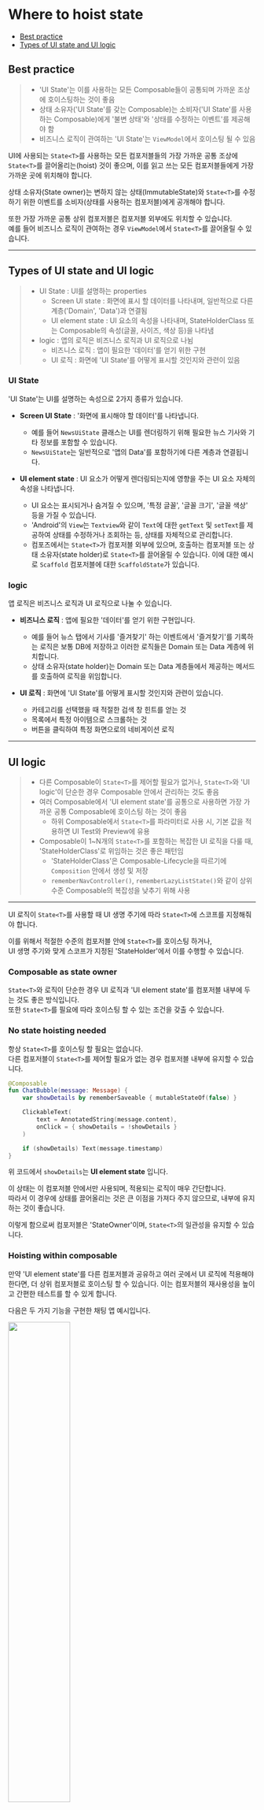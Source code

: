 # Where to hoist state

- [Best practice](#best-practice)
- [Types of UI state and UI logic](#types-of-ui-state-and-ui-logic-)


## Best practice

> - 'UI State'는 이를 사용하는 모든 Composable들이 공통되며 가까운 조상에 호이스팅하는 것이 좋음
> - 상태 소유자('UI State'를 갖는 Composable)는 소비자('UI State'를 사용하는 Composable)에게 '불변 상태'와 '상태를 수정하는 이벤트'를 제공해야 함
> - 비즈니스 로직이 관여하는 'UI State'는 `ViewModel`에서 호이스팅 될 수 있음

UI에 사용되는 `State<T>`를 사용하는 모든 컴포저블들의 가장 가까운 공통 조상에 `State<T>`를 끌어올리는(hoist) 것이 좋으며,
이를 읽고 쓰는 모든 컴포저블들에게 가장 가까운 곳에 위치해야 합니다.

상태 소유자(State owner)는 변하지 않는 상태(ImmutableState)와 `State<T>`를 수정하기 위한 이벤트를 소비자(상태를 사용하는 컴포저블)에게 공개해야 합니다.

또한 가장 가까운 공통 상위 컴포저블은 컴포저블 외부에도 위치할 수 있습니다.  
예를 들어 비즈니스 로직이 관여하는 경우 `ViewModel`에서 `State<T>`를 끌어올릴 수 있습니다.

---

## Types of UI state and UI logic 

> - UI State : UI를 설명하는 properties
>   - Screen UI state : 화면에 표시 할 데이터를 나타내며, 일반적으로 다른 계층('Domain', 'Data')과 연결됨
>   - UI element state : UI 요소의 속성을 나타내며, StateHolderClass 또는 Composable의 속성(글꼴, 사이즈, 색상 등)을 나타냄 
> - logic : 앱의 로직은 비즈니스 로직과 UI 로직으로 나뉨
>   - 비즈니스 로직 : 앱이 필요한 '데이터'를 얻기 위한 구현
>   - UI 로직 : 화면에 'UI State'를 어떻게 표시할 것인지와 관련이 있음

### UI State

'UI State'는 UI를 설명하는 속성으로 2가지 종류가 있습니다.

- **Screen UI State** : '화면에 표시해야 할 데이터'를 나타냅니다. 
  - 예를 들어 `NewsUiState` 클래스는 UI를 렌더링하기 위해 필요한 뉴스 기사와 기타 정보를 포함할 수 있습니다.
  - `NewsUiState`는 일반적으로 '앱의 Data'를 포함하기에 다른 계층과 연결됩니다.

- **UI element state** : UI 요소가 어떻게 렌더링되는지에 영향을 주는 UI 요소 자체의 속성을 나타냅니다.
  - UI 요소는 표시되거나 숨겨질 수 있으며, '특정 글꼴', '글꼴 크기', '글꼴 색상' 등을 가질 수 있습니다.
  - 'Android'의 `View`는 `Textview`와 같이 `Text`에 대한 `getText` 및 `setText`를 제공하여 상태를 수정하거나 조회하는 등, 상태를 자체적으로 관리합니다.
  - 컴포즈에서는 `State<T>`가 컴포저블 외부에 있으며, 호출하는 컴포저블 또는 상태 소유자(state holder)로 `State<T>`를 끌어올릴 수 있습니다.
    이에 대한 예시로 `Scaffold` 컴포저블에 대한 `ScaffoldState`가 있습니다.

### logic

앱 로직은 비즈니스 로직과 UI 로직으로 나눌 수 있습니다.

- **비즈니스 로직** : 앱에 필요한 '데이터'를 얻기 위한 구현입니다.
  - 예를 들어 뉴스 탭에서 기사를 '즐겨찾기' 하는 이벤트에서 '즐겨찾기'를 기록하는 로직은 보통 DB에 저장하고 이러한 로직들은 Domain 또는 Data 계층에 위치합니다.
  - 상태 소유자(state holder)는 Domain 또는 Data 계층들에서 제공하는 메서드를 호출하여 로직을 위임합니다.

- **UI 로직** : 화면에 'UI State'를 어떻게 표시할 것인지와 관련이 있습니다.
  - 카테고리를 선택했을 때 적절한 검색 창 힌트를 얻는 것
  - 목록에서 특정 아이템으로 스크롤하는 것
  - 버튼을 클릭하여 특정 화면으로의 네비게이션 로직

---

## UI logic

> - 다른 Composable이 `State<T>`를 제어할 필요가 없거나, `State<T>`와 'UI logic'이 단순한 경우 Composable 안에서 관리하는 것도 좋음
> - 여러 Composable에서 'UI element state'를 공통으로 사용하면 가장 가까운 공통 Composable에 호이스팅 하는 것이 좋음
>   - 하위 Composable에서 `State<T>`를 파라미터로 사용 시, 기본 값을 적용하면 UI Test와 Preview에 유용 
> - Composable이 1~N개의 `State<T>`를 포함하는 복잡한 UI 로직을 다룰 때, 'StateHolderClass'로 위임하는 것은 좋은 패턴임
>   - 'StateHolderClass'은 Composable-Lifecycle을 따르기에 `Composition` 안에서 생성 및 저장
>   - `rememberNavController()`, `rememberLazyListState()`와 같이 상위 수준 Composable의 복잡성을 낮추기 위해 사용 

---

UI 로직이 `State<T>`를 사용할 때 UI 생명 주기에 따라 `State<T>`에 스코프를 지정해줘야 합니다. 

이를 위해서 적절한 수준의 컴포저블 안에 `State<T>`를 호이스팅 하거나,  
UI 생명 주기와 맞게 스코프가 지정된 'StateHolder'에서 이를 수행할 수 있습니다.

### Composable as state owner

`State<T>`와 로직이 단순한 경우 UI 로직과 'UI element state'를 컴포저블 내부에 두는 것도 좋은 방식입니다.  
또한 `State<T>`를 필요에 따라 호이스팅 할 수 있는 조건을 갖출 수 있습니다.

### No state hoisting needed

항상 `State<T>`를 호이스팅 할 필요는 없습니다.  
다른 컴포저블이 `State<T>`를 제어할 필요가 없는 경우 컴포저블 내부에 유지할 수 있습니다.

```kotlin
@Composable
fun ChatBubble(message: Message) {
    var showDetails by rememberSaveable { mutableStateOf(false) }

    ClickableText(
        text = AnnotatedString(message.content),
        onClick = { showDetails = !showDetails }
    )

    if (showDetails) Text(message.timestamp)
}
```

위 코드에서 `showDetails`는 **UI element state** 입니다.

이 상태는 이 컴포저블 안에서만 사용되며, 적용되는 로직이 매우 간단합니다.  
따라서 이 경우에 상태를 끌어올리는 것은 큰 이점을 가져다 주지 않으므로, 내부에 유지하는 것이 좋습니다.

이렇게 함으로써 컴포저블은 'StateOwner'이며, `State<T>`의 일관성을 유지할 수 있습니다.

### Hoisting within composable

만약 'UI element state'를 다른 컴포저블과 공유하고 여러 곳에서 UI 로직에 적용해야 한다면, 더 상위 컴포저블로 호이스팅 할 수 있습니다.
이는 컴포저블의 재사용성을 높이고 간편한 테스트를 할 수 있게 합니다.

다음은 두 가지 기능을 구현한 채팅 앱 예시입니다.

<img src="../../resource/state-hoisting-chat.png" width="50%">

- `JumpToBottom` 버튼은 메시지 목록을 맨 아래로 '스크롤'합니다. `Button`은 리스트 상태에 대한 UI 로직을 수행합니다.
- `MessagesList`는 사용자가 새 메시지를 보낸 후 목록을 자동으로 아래로 '스크롤'합니다. `UserInput`은 리스트 상태에 대한 UI 로직을 수행합니다.

이런 경우, 메시지 리스트의 '스크롤 위치 상태'는 `JumpToBottom`과 `MessageList` 컴포저블 양쪽 모두에서 사용되므로,  
이 '스크롤 위치 상태'는 두 컴포저블의 공통 조상에 호이스팅 되어야 합니다.

위 채팅 앱의 컴포저블 구조를 보면 다음과 같습니다.

<img src="../../resource/state-hoisting-initial-tree.png" width="50%">

`LazyColumn`의 `LazyListState`는 `ConversationScreen`으로 호이스팅 되어,  
`State<T>`를 필요로 하는 모든 컴포저블에서 UI 로직을 수행하고 사용되게 할 수 있습니다.

<img src="../../resource/state-hoisting-animated.gif" width="50%" height="50%">

코드를 보면 다음과 같습니다.

```kotlin
@Composable
private fun ConversationScreen() {
    val scope = rememberCoroutineScope()
  
    val lazyListState = rememberLazyListState()
  
    MessageList(
      scope = scope,
      message = message,
      lazyListState = lazyListState
    )
    
    UserInput(
        onMessageSent = { 
            scope.launch { lazyListState.scrollToItem(0)} 
        }
    )
}

@Composable
private fun MessageList(
    scope: CoroutineScope = rememberCoroutineScope(),
    messages: List<Message>,
    lazyListState: LazyListState = rememberLazyListState()
) {
    LazyColumn(state = lazyListState) {
        items(
            item = messages,
            key = { message -> message.id}
        ) { message ->
            Message(message)
        }
    }
  
  JumpToBottom(
      onClick = { 
          scope.launch { lazyListState.scrollToItem(0) }
      }
  )
}
```

`lazyListState`는 필요한 UI 로직을 적용하기 위해 컴포저블 구조에서 필요한 만큼 높은 위치로 호이스팅 됩니다.  
또한 이 'UI element state'는 컴포저블에서 초기화되기에, `Composition`에 저장되어 생명 주기를 따릅니다.

`lazyListState`는 `MessageList` 컴포저블에서 기본 값으로 `rememberLazyListState()`로 정의되어 있습니다.  
이는, 컴포즈에서 흔한 패턴으로 컴포저블의 재사용을 높이고 유연하게 만들어 줍니다.  

대표적으로, 컴포저블을 테스트하거나 `Preview`에 사용하는 것과 같이 상태를 제어할 필요가 없는 다른 컴포저블에서 사용되게 할 수 있습니다.

<img src="../../resource/state-hoisting-lca.png" width="50%">

### Plain state holder class as state owner

컴포저블이 하나 또는 여러 상태를 포함하는 복잡한 UI 로직을 다룰 때, 책임을 'StateHolderClass'로 위임하여 사용해야 합니다.

이렇게 함으로써 컴포저블의 로직을 분리하고 테스트와 유지 보수를 쉽게 할 수 있습니다.  
이런 접근 방식은 관심사 분리 원칙을 지킵니다. (컴포저블은 UI 요소를 출력하는 역할, 'StateHolderClass'는 UI 로직과 'UI element state' 관리)

'StateHolderClass'는 컴포저블 호출자에게 편리한 함수를 제공하여, 호출자가 스스로 UI 로직을 작성할 필요가 없도록 합니다.  
또한 'StateHolderClass'들은 컴포저블의 생명주기를 따르기에 `Composition` 내에서 생성되고 기억됩니다.   
이에 따라 `rememberNavController()` 또는 `rememberLazyListState()`와 같은 컴포즈에서 제공하는 타입의 사용이 가능한 것 입니다.

`LazyListState`는 컴포즈에서 구현된 'StateHolderClass'의 예시로, `LazyColumn` 또는 `LazyRow`의 UI 복잡성을 제어하는데 사용됩니다.

```kotlin
@Stable
class LazyListState constructor(
    firstVisibleItemIndex: Int = 0,
    firstVisibleItemScrollOffset: Int = 0
) : ScrollableState {
    
    private val scrollPosition = LazyListScrollPosition(
        firstVisibleItemIndex, firstVisibleItemScrollOffset
    )

    suspend fun scrollToItem(/*...*/) { /*...*/ }

    override suspend fun scroll() { /*...*/ }

    suspend fun animateScrollToItem() { /*...*/ }
}
```

`LazyListState`는 `LazyColumn`의 상태를 캡슐화하고 '스크롤 위치'를 저장합니다.  
또한 주어진 아이템으로 스크롤하는 것과 같이 스크롤 위치를 수정하는 메서드를 외부에 제공합니다.

이처럼, 컴포저블의 책임이 증가함에 따라 'StateHolder'의 필요성도 증가됩니다.  
책임은 UI 로직에서 발생할 수 있고, 단순히 추적해야 할 `State<T>`의 수에 따라 달라질 수 있습니다.

또 다른 일반적인 패턴읜 앱의 'RootComposable'의 복잡성을 처리하기 위해,   
'StateHolderClass'를 사용하여 앱의 'NavigationState'와 'WindowSize' 등을 캡슐화 할 수 있습니다.

---

## 비지니스 로직

Composable과 plain state holder class가 UI 로직과 UI Element State를 관리합니다.

이와 같이 screen level의 state holder가 존재하는데 이는 다음 역할을 담당합니다.

- 다른 부분에 위치한 애플리케이션의 비즈니스 로직(Domain 및 Data Layer 등)에 대한 접근을 제공합니다.
- 특정 화면에서의 표시를 위해 Data를 준비하는 것이며, 이는 화면 UI State가 됩니다.

### state 소유자로 ViewModel 사용

`ViewModel`의 이점은 화면에서 비즈니스 로직에 대한 접근을 제공하고, 화면에 표시할 데이터를 준비하는데 적합합니다.

UI 상태를 `ViewModel`에서 호이스팅하면, 그 상태는 Composition 밖으로 벗어납니다.

<img src="../../resource/state-hoisting-vm.png" width="50%" height="auto">

`ViewModel`은 Composition의 일부로 저장되지 않습니다. 이는 프레임워크에 의해 제공되며, 
`Activity`, `Fragment`, `navigation graph`, `destination of navigation graph`와 같은 `ViewModelStoreOwner`에 범위가 지정됩니다.

따라서, `ViewModel`은 UI 상태에 대한 **가장 가까운 공통 조상**이며 신뢰할 수 있는 정보 출처가 됩니다.

### Screen UI State

Screen UI state는 비즈니스 규칙을 적용하여 생성된 데이터를 의미합니다.   
Screen UI state는 일반적으로 특정 화면에 표시되는 정보를 관리하며, 그것이 사용자에게 보여지는 방식을 정의합니다.  

Screen level state holder는 Screen UI state를 관리하는 역할을 합니다. 
이는 주로 `ViewModel`에서 수행되며, 이를 통해 UI State는 앱의 비즈니스 로직과 분리되어 보다 재사용성이 높은 코드를 작성할 수 있습니다.

예를 들어, 아래 채팅 앱의 `ConversationViewModel`는 Screen UI State를 제공하고 이를 변경하는 이벤트를 노출하고 있습니다.

```kotlin
class ConversationViewModel(
    channelId: String,
    messagesRepository: MessagesRepository
) : ViewModel() {

    val messages = messagesRepository
        .getLatestMessages(channelId)
        .stateIn(
            scope = viewModelScope,
            started = SharingStarted.WhileSubscribed(5_000),
            initialValue = emptyList()
        )

    // Business logic
    fun sendMessage(message: Message) { /* ... */ }
}
```
Composable은 `ViewModel`에서 관리하는 Screen UI State를 사용하므로,   
비즈니스 로직에 접근하기 위해 Screen-Level Composable에 `ViewModel` 인스턴스를 주입해야 합니다.

아래 예제는 `ViewModel`이 Screen-Level Composable에서 어떻게 사용되는지 보여줍니다.   
여기서 `ConversationScreen()`은 `ViewModel`에서 Screen UI State를 가져옵니다.

```kotlin
@Composable
private fun ConversationScreen(
    conversationViewModel: ConversationViewModel = viewModel()
) {

    val messages by conversationViewModel.messages.collectAsStateWithLifecycle()

    ConversationScreen(
        messages = messages,
        onSendMessage = { message: Message -> conversationViewModel.sendMessage(message) }
    )
}

@Composable
private fun ConversationScreen(
    messages: List<Message>,
    onSendMessage: (Message) -> Unit
) {

    MessagesList(messages, onSendMessage)
    /* ... */
}
```

### UI Element State

비즈니스 로직이 해당 데이터를 읽거나 쓰는 경우, UI Element State를 Screen Level State Holder로 가져올 수 있습니다.

계속해서 채팅 앱을 예로들어 보죠.

사용자가 `@`와 `힌트`를 입력하면 그룹 채팅에 `사용자 제안`을 표시합니다.   
`사용자 제안`은 Data Layer에서 데이터를 불러오며, 이 데이터를 불러오는 로직은 비즈니스 로직으로 간주됩니다.

<img src="../../resource/state-hoisting-suggestions.png" width="50%" height="auto">

이 기능을 구현하는 `ViewModel`은 다음과 같이 구성됩니다:

```kotlin
class ConversationViewModel(/*...*/) : ViewModel() {

    // 상향된 상태
    var inputMessage by mutableStateOf("")
        private set

    val suggestions: StateFlow<List<Suggestion>> =
        snapshotFlow { inputMessage }
            .filter { hasSocialHandleHint(it) }
            .mapLatest { getHandle(it) }
            .mapLatest { repository.getSuggestions(it) }
            .stateIn(
                scope = viewModelScope,
                started = SharingStarted.WhileSubscribed(5_000),
                initialValue = emptyList()
            )

    fun updateInput(newInput: String) {
        inputMessage = newInput
    }
}
```

`inputMessage`는 `TextField` 상태를 저장하는 변수입니다. 사용자가 새로운 입력을 타이핑 할 때마다, 
앱은 `사용자 제안`을 생성하기 위해 비즈니스 로직을 호출합니다.

`suggestions`는 화면 UI 상태이며, `StateFlow`로부터 수집하여 Compose UI에서 사용됩니다.

### 주의사항

Compose에서 UI Element State를 `ViewModel`로 옮길 때는 각별한 주의가 필요합니다.  
특히, 일부 UI Element의 State Holder는 `State`를 변경하는 메서드를 제공하며, 이 중 일부는 애니메이션을 제어하는 `suspend` 함수입니다.
이런 함수들은 Composition에 범위가 지정되지 않은 `CoroutineScope`에서 호출하면 `예외`를 발생시킵니다.

예를 들어, 앱의 서랍(drawer) 컨텐츠가 동적으로 변경되고, 사용자가 서랍을 닫은 후, 데이터 계층에서 가져온 새로운 데이터로 서랍 내용을 새로 고침해야 하는 상황을 생각해 봅시다. 
이 경우, 해당 UI Element와 관련된 UI 및 비즈니스 로직을 모두 호출할 수 있도록 서랍 상태를 `ViewModel`로 호이스팅하는 것이 좋습니다.

그런데 문제는, Compose UI의 `DrawerState`의 `close()` 메서드를 호출할 때 `viewModelScope`를 사용하면, 
"MonotonicFrameClock이 이 `CoroutineContext`에서 사용할 수 없다"는 메시지와 함께 `IllegalStateException`이 발생한다는 것입니다. 

이것은 애니메이션을 제어하는 `suspend` 함수가 Composition에 종속된 `CoroutineContext`에서만 정상적으로 작동한다는 것을 의미합니다.

이 문제를 해결하기 위해서는, Composition에 범위가 지정된 `CoroutineScope`를 사용해야 합니다. 
이렇게 하면 `suspend` 함수가 필요로 하는 MonotonicFrameClock을 `CoroutineContext`에 제공할 수 있습니다.

따라서 `ViewModel`에서 코루틴의 `CoroutineContext`를 Composition에 범위가 지정된 것으로 전환하는 것이 좋습니다.  
이를 통해 `LazyListState.animateScrollTo()`와 `DrawerState.close()` 등의 함수를 안전하게 호출할 수 있습니다.

이를 구현하는 방법은 아래의 코틀린 코드 예시를 참조하세요.

```kotlin
class ConversationViewModel(/*...*/) : ViewModel() {

    val drawerState = DrawerState(initialValue = DrawerValue.Closed)

    private val _drawerContent = MutableStateFlow(DrawerContent.Empty)
    val drawerContent: StateFlow<DrawerContent> = _drawerContent.asStateFlow()

    fun closeDrawer(uiScope: CoroutineScope) {
        viewModelScope.launch {
            withContext(uiScope.coroutineContext) { // Use instead of the default context
                drawerState.close()
            }
            // Fetch drawer content and update state
            _drawerContent.update { content }
        }
    }
}

// in Compose
@Composable
private fun ConversationScreen(
    conversationViewModel: ConversationViewModel = viewModel()
) {
    val scope = rememberCoroutineScope()

    ConversationScreen(onCloseDrawer = { conversationViewModel.closeDrawer(uiScope = scope) })
}
```

여기서는 `viewModelScope.launch`를 사용하여 코루틴을 시작하고, 
`withContext(uiScope.coroutineContext)`를 사용하여 Composition에 범위 지정된 `CoroutineScope`로 `Context`를 전환합니다.

이렇게 하면 `drawerState.close()`와 같은 애니메이션 `suspend` 함수를 안전하게 호출할 수 있습니다.
또한, 서랍(drawer) 컨텐츠를 새로 고침하는 비즈니스 로직도 이 곳에서 호출할 수 있습니다.